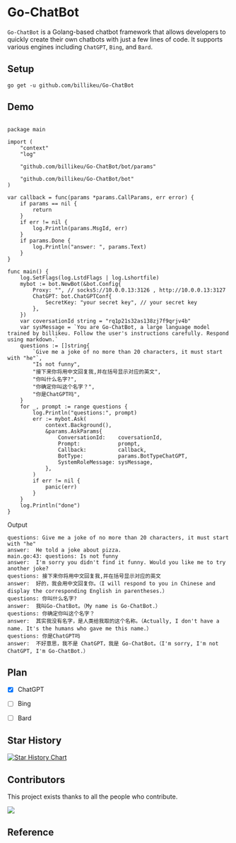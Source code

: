 
# Go-ChatBot

`Go-ChatBot` is a Golang-based chatbot framework that allows developers to quickly create their own chatbots with just a few lines of code. It supports various engines including `ChatGPT`, `Bing`, and `Bard`.

## Setup

```
go get -u github.com/billikeu/Go-ChatBot
```

## Demo

```golang

package main

import (
	"context"
	"log"

	"github.com/billikeu/Go-ChatBot/bot/params"

	"github.com/billikeu/Go-ChatBot/bot"
)

var callback = func(params *params.CallParams, err error) {
	if params == nil {
		return
	}
	if err != nil {
		log.Println(params.MsgId, err)
	}
	if params.Done {
		log.Println("answer: ", params.Text)
	}
}

func main() {
	log.SetFlags(log.LstdFlags | log.Lshortfile)
	mybot := bot.NewBot(&bot.Config{
		Proxy: "", // socks5://10.0.0.13:3126 , http://10.0.0.13:3127
		ChatGPT: bot.ChatGPTConf{
			SecretKey: "your secret key", // your secret key
		},
	})
	var coversationId string = "rq1p21s32as138zj7f9qrjv4b"
	var sysMessage = `You are Go-ChatBot, a large language model trained by billikeu. Follow the user's instructions carefully. Respond using markdown.`
	questions := []string{
		`Give me a joke of no more than 20 characters, it must start with "he"`,
		"Is not funny",
		"接下来你将用中文回复我,并在括号显示对应的英文",
		"你叫什么名字?",
		"你确定你叫这个名字？",
		"你是ChatGPT吗",
	}
	for _, prompt := range questions {
		log.Println("questions:", prompt)
		err := mybot.Ask(
			context.Background(),
			&params.AskParams{
				ConversationId:    coversationId,
				Prompt:            prompt,
				Callback:          callback,
				BotType:           params.BotTypeChatGPT,
				SystemRoleMessage: sysMessage,
			},
		)
		if err != nil {
			panic(err)
		}
	}
	log.Println("done")
}

```

Output

```
questions: Give me a joke of no more than 20 characters, it must start with "he"
answer:  He told a joke about pizza.
main.go:43: questions: Is not funny
answer:  I'm sorry you didn't find it funny. Would you like me to try another joke?
questions: 接下来你将用中文回复我,并在括号显示对应的英文
answer:  好的，我会用中文回复你。（I will respond to you in Chinese and display the corresponding English in parentheses.）
questions: 你叫什么名字?
answer:  我叫Go-ChatBot。（My name is Go-ChatBot.）
questions: 你确定你叫这个名字？
answer:  其实我没有名字，是人类给我取的这个名称。（Actually, I don't have a name. It's the humans who gave me this name.）
questions: 你是ChatGPT吗
answer:  不好意思，我不是 ChatGPT，我是 Go-ChatBot。（I'm sorry, I'm not ChatGPT, I'm Go-ChatBot.）
```

## Plan

- [x] ChatGPT
- [ ] Bing
- [ ] Bard


## Star History

[![Star History Chart](https://api.star-history.com/svg?repos=billikeu/Go-ChatBot&type=Date)](https://star-history.com/#billikeu/Go-ChatBot&Date)

## Contributors

This project exists thanks to all the people who contribute.

 <a href="github.com/billikeu/Go-ChatBot/graphs/contributors">
  <img src="https://contrib.rocks/image?repo=billikeu/Go-ChatBot" />
 </a>

## Reference